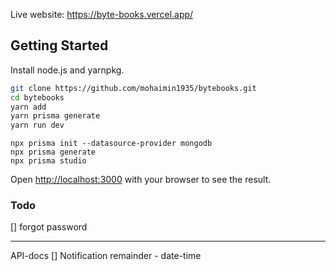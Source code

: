 Live website: https://byte-books.vercel.app/

## Getting Started

Install node.js and yarnpkg.

```bash
git clone https://github.com/mohaimin1935/bytebooks.git
cd bytebooks
yarn add
yarn prisma generate
yarn run dev
```

```
npx prisma init --datasource-provider mongodb
npx prisma generate
npx prisma studio
```

Open [http://localhost:3000](http://localhost:3000) with your browser to see the result.

### Todo

[] forgot password

---

API-docs
[] Notification remainder - date-time
